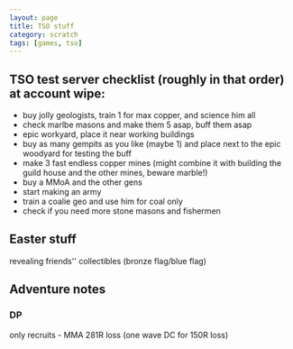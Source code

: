 ```yaml
---
layout: page
title: TSO stuff
category: scratch
tags: [games, tso]
---
```


## TSO test server checklist (roughly in that order) at account wipe:

- buy jolly geologists, train 1 for max copper, and science him all
- check marlbe masons and make them 5 asap, buff them asap
- epic workyard, place it near working buildings
- buy as many gempits as you like (maybe 1) and place next to the epic woodyard for testing the buff
- make 3 fast endless copper mines (might combine it with building the guild house and the other mines, beware marble!)
- buy a MMoA and the other gens
- start making an army
- train a coalie geo and use him for coal only
- check if you need more stone masons and fishermen

## Easter stuff

revealing friends'' collectibles (bronze flag/blue flag)

## Adventure notes

### DP

only recruits - MMA 281R loss (one wave DC for 150R loss)
